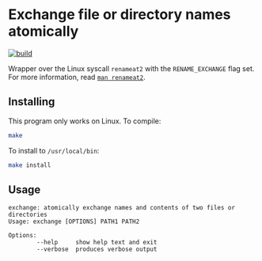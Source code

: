 # Exchange file or directory names atomically

[![build](https://github.com/AbhyudayaSharma/exchange/actions/workflows/build.yml/badge.svg)](https://github.com/AbhyudayaSharma/exchange/actions/workflows/build.yml)

Wrapper over the Linux syscall `renameat2` with the `RENAME_EXCHANGE` flag set. For more
information, read [`man renameat2`](https://www.man7.org/linux/man-pages/man2/rename.2.html).

## Installing

This program only works on Linux. To compile:

```bash
make
```

To install to `/usr/local/bin`:

```bash
make install
```

## Usage

```text
exchange: atomically exchange names and contents of two files or directories
Usage: exchange [OPTIONS] PATH1 PATH2

Options:
        --help     show help text and exit
        --verbose  produces verbose output
```
